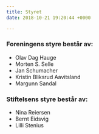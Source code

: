 ```yaml
---
title: Styret
date: 2018-10-21 19:20:44 +0000

---
```

### Foreningens styre består av:

* Olav Dag Hauge
* Morten S. Selle
* Jan Schumacher
* Kristin Bliksrud Aavitsland
* Margunn Sandal

### Stiftelsens styre består av:

* Nina Reiersen
* Bernt Eidsvig
* Lilli Stenius